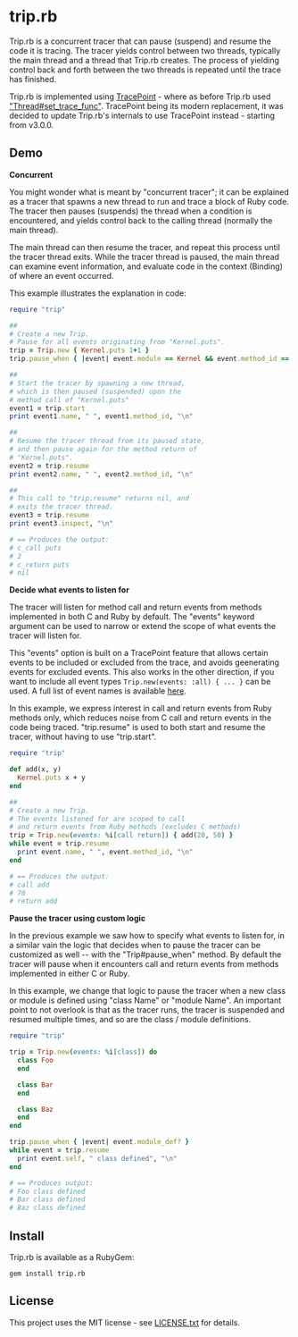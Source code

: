 # <a id='top'>trip.rb</a>

Trip.rb is a concurrent tracer that can pause (suspend) and resume the code
it is tracing. The tracer yields control between two threads, typically
the main thread and a thread that Trip.rb creates. The process of yielding
control back and forth between the two threads is repeated until the trace
has finished.

Trip.rb is implemented using [TracePoint](https://docs.w3cub.com/ruby~3/tracepoint) -
where as before Trip.rb used ["Thread#set_trace_func"](https://docs.w3cub.com/ruby~3/thread#method-i-set_trace_func).
TracePoint being its modern replacement, it was decided to update Trip.rb's
internals to use TracePoint instead - starting from v3.0.0.

## Demo

**Concurrent**

You might wonder what is meant by "concurrent tracer"; it can be explained
as a tracer that spawns a new thread to run and trace a block of Ruby code. The
tracer then pauses (suspends) the thread when a condition is encountered,
and yields control back to the calling thread (normally the main thread).

The main thread can then resume the tracer, and repeat this process until the
tracer thread exits. While the tracer thread is paused, the main thread can examine
event information, and evaluate code in the context (Binding) of where an
event occurred.

This example illustrates the explanation in code:

```ruby
require "trip"

##
# Create a new Trip.
# Pause for all events originating from "Kernel.puts".
trip = Trip.new { Kernel.puts 1+1 }
trip.pause_when { |event| event.module == Kernel && event.method_id == :puts }

##
# Start the tracer by spawning a new thread,
# which is then paused (suspended) upon the
# method call of "Kernel.puts"
event1 = trip.start
print event1.name, " ", event1.method_id, "\n"

##
# Resume the tracer thread from its paused state,
# and then pause again for the method return of
# "Kernel.puts".
event2 = trip.resume
print event2.name, " ", event2.method_id, "\n"

##
# This call to "trip.resume" returns nil, and
# exits the tracer thread.
event3 = trip.resume
print event3.inspect, "\n"

# == Produces the output:
# c_call puts
# 2
# c_return puts
# nil
```

**Decide what events to listen for**

The tracer will listen for method call and return events from methods
implemented in both C and Ruby by default. The "events" keyword
argument can be used to narrow or extend the scope of what events the
tracer will listen for.

This "events" option is built on a TracePoint feature
that allows certain events to be included or excluded from the trace, and
avoids geenerating events for excluded events. This also works in the other
direction, if you want to include all event types `Trip.new(events: :all) { ... }`
can be used. A full list of event names is available [here](https://docs.w3cub.com/ruby~3/tracepoint#class-TracePoint-label-Events).

In this example, we express interest in call and return events from
Ruby methods only, which reduces noise from C call and return
events in the code being traced. "trip.resume" is used to both
start and resume the tracer, without having to use "trip.start".

```ruby
require "trip"

def add(x, y)
  Kernel.puts x + y
end

##
# Create a new Trip.
# The events listened for are scoped to call
# and return events from Ruby methods (excludes C methods)
trip = Trip.new(events: %i[call return]) { add(20, 50) }
while event = trip.resume
  print event.name, " ", event.method_id, "\n"
end

# == Produces the output:
# call add
# 70
# return add
```

**Pause the tracer using custom logic**

In the previous example we saw how to specify what events to listen for,
in a similar vain the logic that decides when to pause the tracer can be
customized as well -- with the "Trip#pause_when" method. By default the
tracer will pause when it encounters call and return events from methods
implemented in either C or Ruby.

In this example, we change that logic to pause the tracer when a new
class or module is defined using "class Name" or "module Name". An important
point to not overlook is that as the tracer runs, the tracer is suspended
and resumed multiple times, and so are the class / module definitions.

```ruby
require "trip"

trip = Trip.new(events: %i[class]) do
  class Foo
  end

  class Bar
  end

  class Baz
  end
end

trip.pause_when { |event| event.module_def? }
while event = trip.resume
  print event.self, " class defined", "\n"
end

# == Produces output:
# Foo class defined
# Bar class defined
# Baz class defined
```

## Install

Trip.rb is available as a RubyGem:

    gem install trip.rb

## <a id='license'>License</a>

This project uses the MIT license - see [LICENSE.txt](./LICENSE.txt) for details.
